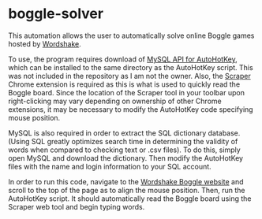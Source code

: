 # boggle-solver
This automation allows the user to automatically solve online Boggle games hosted by [Wordshake]([url](https://wordshake.com/boggle)).

To use, the program requires download of [MySQL API for AutoHotKey]([url](https://www.autohotkey.com/boards/viewtopic.php?style=7&t=429)), which can be installed to the same directory as the AutoHotKey script. This was not included in the repository as I am not the owner. Also, the [Scraper]([url](https://chromewebstore.google.com/detail/scraper/mbigbapnjcgaffohmbkdlecaccepngjd)) Chrome extension is required as this is what is used to quickly read the Boggle board. Since the location of the Scraper tool in your toolbar upon right-clicking may vary depending on ownership of other Chrome extensions, it may be necessary to modify the AutoHotKey code specifying mouse position.

MySQL is also required in order to extract the SQL dictionary database. (Using SQL greatly optimizes search time in determining the validity of words when compared to checking text or .csv files). To do this, simply open MySQL and download the dictionary. Then modify the AutoHotKey files with the name and login information to your SQL account.

In order to run this code, navigate to the [Wordshake Boggle website]([url](https://wordshake.com/boggle)) and scroll to the top of the page as to align the mouse position. Then, run the AutoHotKey script. It should automatically read the Boggle board using the Scraper web tool and begin typing words.
